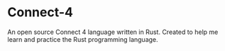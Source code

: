 # Connect-4

An open source Connect 4 language written in Rust. Created to help me learn and practice the Rust programming language.
